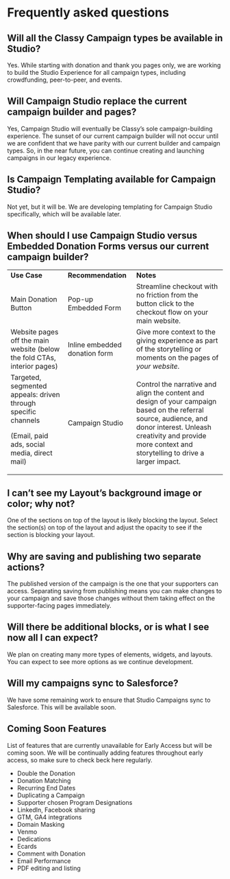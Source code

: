 # Frequently asked questions

## Will all the Classy Campaign types be available in Studio?

Yes. While starting with donation and thank you pages only, we are working to build the Studio Experience for all campaign types, including crowdfunding, peer-to-peer, and events. 

## Will Campaign Studio replace the current campaign builder and pages?

Yes, Campaign Studio will eventually be Classy’s sole campaign-building experience. The sunset of our current campaign builder will not occur until we are confident that we have parity with our current builder and campaign types. So, in the near future, you can continue creating and launching campaigns in our legacy experience.

## Is Campaign Templating available for Campaign Studio?

Not yet, but it will be. We are developing templating for Campaign Studio specifically, which will be available later.

## When should I use Campaign Studio versus Embedded Donation Forms versus our current campaign builder?

<table>
  <tr>
   <td><strong>Use Case</strong>
   </td>
   <td><strong>Recommendation</strong>
   </td>
   <td><strong>Notes</strong>
   </td>
  </tr>
  <tr>
   <td>Main Donation Button
   </td>
   <td>Pop-up Embedded Form
   </td>
   <td>Streamline checkout with no friction from the button click to the checkout flow on your main website.
   </td>
  </tr>
  <tr>
   <td>Website pages off the main website (below the fold CTAs, interior pages)
   </td>
   <td>Inline embedded donation form
   </td>
   <td>Give more context to the giving experience as part of the storytelling or moments on the pages of <em>your website</em>. 
   </td>
  </tr>
  <tr>
   <td>Targeted, segmented appeals: driven through specific channels
<p>
(Email, paid ads, social media, direct mail)
   </td>
   <td>Campaign Studio
   </td>
   <td>Control the narrative and align the content and design of your campaign based on the referral source, audience, and donor interest. Unleash creativity and provide more context and storytelling to drive a larger impact. 
   </td>
  </tr>
</table>

## I can’t see my Layout’s background image or color; why not?

One of the sections on top of the layout is likely blocking the layout. Select the section(s) on top of the layout and adjust the opacity to see if the section is blocking your layout. 

## Why are saving and publishing two separate actions?

The published version of the campaign is the one that your supporters can access. Separating saving from publishing means you can make changes to your campaign and save those changes without them taking effect on the supporter-facing pages immediately. 

## Will there be additional blocks, or is what I see now all I can expect?

We plan on creating many more types of elements, widgets, and layouts. You can expect to see more options as we continue development. 

## Will my campaigns sync to Salesforce?

We have some remaining work to ensure that Studio Campaigns sync to Salesforce. This will be available soon.

## Coming Soon Features

List of features that are currently unavailable for Early Access but will be coming soon. We will be continually adding features throughout early access, so make sure to check beck here regularly.

* Double the Donation
* Donation Matching
* Recurring End Dates 
* Duplicating a Campaign
* Supporter chosen Program Designations
* LinkedIn, Facebook sharing
* GTM, GA4 integrations
* Domain Masking
* Venmo
* Dedications
* Ecards
* Comment with Donation
* Email Performance
* PDF editing and listing